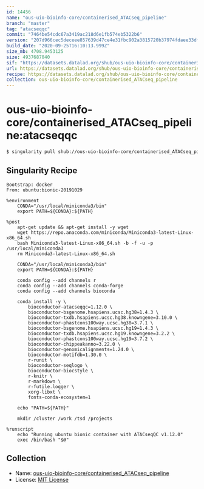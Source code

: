 ```yaml
---
id: 14456
name: "ous-uio-bioinfo-core/containerised_ATACseq_pipeline"
branch: "master"
tag: "atacseqqc"
commit: "7464be54cdc67a3419ac218d6e1fb574eb5322b6"
version: "207d966cec5deceee857639d47ce4e31fbc902a3815720b37974fdaee33dfadb"
build_date: "2020-09-25T16:10:13.999Z"
size_mb: 4708.9453125
size: 4937687040
sif: "https://datasets.datalad.org/shub/ous-uio-bioinfo-core/containerised_ATACseq_pipeline/atacseqqc/2020-09-25-7464be54-207d966c/207d966cec5deceee857639d47ce4e31fbc902a3815720b37974fdaee33dfadb.sif"
url: https://datasets.datalad.org/shub/ous-uio-bioinfo-core/containerised_ATACseq_pipeline/atacseqqc/2020-09-25-7464be54-207d966c/
recipe: https://datasets.datalad.org/shub/ous-uio-bioinfo-core/containerised_ATACseq_pipeline/atacseqqc/2020-09-25-7464be54-207d966c/Singularity
collection: ous-uio-bioinfo-core/containerised_ATACseq_pipeline
---
```


# ous-uio-bioinfo-core/containerised_ATACseq_pipeline:atacseqqc

```bash
$ singularity pull shub://ous-uio-bioinfo-core/containerised_ATACseq_pipeline:atacseqqc
```

## Singularity Recipe

```singularity
Bootstrap: docker
From: ubuntu:bionic-20191029

%environment
	CONDA="/usr/local/miniconda3/bin"
	export PATH=${CONDA}:${PATH}

%post
	apt-get update && apt-get install -y wget
	wget https://repo.anaconda.com/miniconda/Miniconda3-latest-Linux-x86_64.sh
	bash Miniconda3-latest-Linux-x86_64.sh -b -f -u -p /usr/local/miniconda3
	rm Miniconda3-latest-Linux-x86_64.sh

	CONDA="/usr/local/miniconda3/bin"
	export PATH=${CONDA}:${PATH}

	conda config --add channels r
	conda config --add channels conda-forge
	conda config --add channels bioconda 

	conda install -y \
		bioconductor-atacseqqc=1.12.0 \
		bioconductor-bsgenome.hsapiens.ucsc.hg38=1.4.3 \
		bioconductor-txdb.hsapiens.ucsc.hg38.knowngene=3.10.0 \
		bioconductor-phastcons100way.ucsc.hg38=3.7.1 \
		bioconductor-bsgenome.hsapiens.ucsc.hg19=1.4.3 \
		bioconductor-txdb.hsapiens.ucsc.hg19.knowngene=3.2.2 \
		bioconductor-phastcons100way.ucsc.hg19=3.7.2 \
		bioconductor-chippeakanno=3.22.0 \
		bioconductor-genomicalignments=1.24.0 \
		bioconductor-motifdb=1.30.0 \
		r-runit \
		bioconductor-seqlogo \
		bioconductor-biocstyle \
		r-knitr \
		r-markdown \
		r-futile.logger \
		xorg-libxt \
		fonts-conda-ecosystem=1
            
	echo "PATH=${PATH}"            

	mkdir /cluster /work /tsd /projects

%runscript
	echo "Running ubuntu bionic container with ATACseqQC v1.12.0"
	exec /bin/bash "$@"
```

## Collection

 - Name: [ous-uio-bioinfo-core/containerised_ATACseq_pipeline](https://github.com/ous-uio-bioinfo-core/containerised_ATACseq_pipeline)
 - License: [MIT License](https://api.github.com/licenses/mit)

